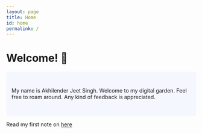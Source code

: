 ```yaml
---
layout: page
title: Home
id: home
permalink: /
---
```


# Welcome! 🌱

<p style="padding: 3em 1em; background: #f5f7ff; border-radius: 4px;">
  My name is Akhilender Jeet Singh. Welcome to my digital garden. Feel free to roam around. Any kind of feedback is appreciated.
</p>

Read my first note on [here](/take-notes)


<style>
  .wrapper {
    max-width: 46em;
  }
</style>
